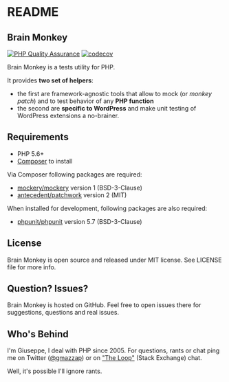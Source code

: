 # README

## Brain Monkey

[![PHP Quality Assurance](https://github.com/Brain-WP/BrainMonkey/workflows/PHP%20Quality%20Assurance/badge.svg)](https://github.com/Brain-WP/BrainMonkey/actions?query=workflow%3A%22PHP+Quality+Assurance%22)
[![codecov](https://codecov.io/gh/Brain-WP/BrainMonkey/branch/master/graph/badge.svg)](https://codecov.io/gh/Brain-WP/BrainMonkey)

Brain Monkey is a tests utility for PHP.

It provides **two set of helpers**:

* the first are framework-agnostic tools that allow to mock \(or _monkey patch_\) and to test behavior of any **PHP function**
* the second are **specific to WordPress** and make unit testing of WordPress extensions a no-brainer.

## Requirements

* PHP 5.6+
* [Composer](https://getcomposer.org/) to install

Via Composer following packages are required:

* [mockery/mockery](https://packagist.org/packages/mockery/mockery) version 1 \(BSD-3-Clause\)
* [antecedent/patchwork](https://packagist.org/packages/antecedent/patchwork) version 2 \(MIT\)

When installed for development, following packages are also required:

* [phpunit/phpunit](https://packagist.org/packages/phpunit/phpunit) version 5.7 \(BSD-3-Clause\)

## License

Brain Monkey is open source and released under MIT license. See LICENSE file for more info.

## Question? Issues?

Brain Monkey is hosted on GitHub. Feel free to open issues there for suggestions, questions and real issues.

## Who's Behind

I'm Giuseppe, I deal with PHP since 2005. For questions, rants or chat ping me on Twitter \([@gmazzap](https://twitter.com/gmazzap)\) or on ["The Loop"](https://chat.stackexchange.com/rooms/6/the-loop) \(Stack Exchange\) chat.

Well, it's possible I'll ignore rants.

